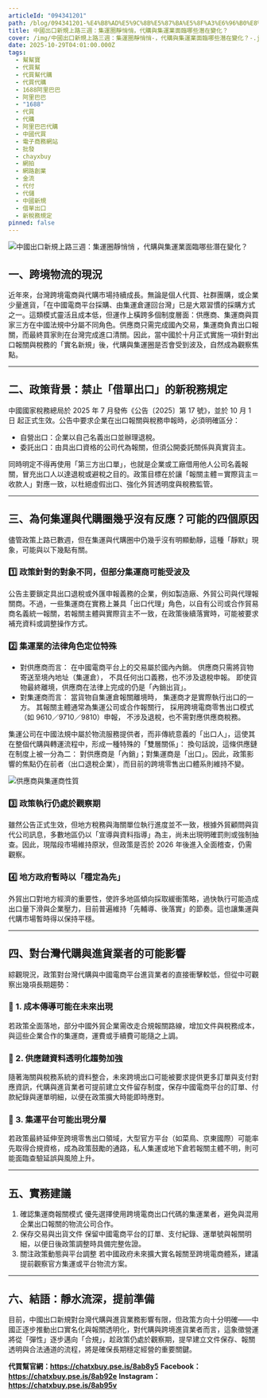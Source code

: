 ```yaml
---
articleId: "094341201"
path: /blog/094341201-%E4%B8%AD%E5%9C%8B%E5%87%BA%E5%8F%A3%E6%96%B0%E8%A6%8F%E4%B8%8A%E8%B7%AF%E4%B8%89%E9%80%B1-%E9%9B%86%E9%81%8B%E5%9C%88%E9%9D%9C%E6%82%84%E6%82%84-%E4%BB%A3%E8%B3%BC%E8%88%87%E9%9B%86%E9%81%8B%E6%A5%AD%E9%9D%A2%E8%87%A8%E5%93%AA%E4%BA%9B%E6%BD%9B%E5%9C%A8%E8%AE%8A%E5%8C%96
title: 中國出口新規上路三週：集運圈靜悄悄，代購與集運業面臨哪些潛在變化？
cover: /img/中國出口新規上路三週：集運圈靜悄悄-，代購與集運業面臨哪些潛在變化？-.jpg
date: 2025-10-29T04:01:00.000Z
tags:
  - 幫幫寶
  - 代買幫
  - 代買幫代購
  - 代買代購
  - 1688阿里巴巴
  - 阿里巴巴
  - "1688"
  - 代買
  - 代購
  - 阿里巴巴代購
  - 中國代買
  - 電子商務網站
  - 批發
  - chayxbuy
  - 網拍
  - 網路創業
  - 金流
  - 代付
  - 代儲
  - 中國新規
  - 借單出口
  - 新稅務規定
pinned: false
---
```

![中國出口新規上路三週：集運圈靜悄悄 ，代購與集運業面臨哪些潛在變化？](/img/中國出口新規上路三週：集運圈靜悄悄-，代購與集運業面臨哪些潛在變化？-.jpg)

## 一、跨境物流的現況

近年來，台灣跨境電商與代購市場持續成長。無論是個人代買、社群團購，或企業少量進貨，「在中國電商平台採購、由集運倉運回台灣」已是大眾習慣的採購方式之一。這類模式靈活且成本低，但運作上橫跨多個制度層面：供應商、集運商與買家三方在中國法規中分屬不同角色。供應商只需完成國內交易，集運商負責出口報關，而最終買家則在台灣完成進口清關。因此，當中國於十月正式實施一項針對出口報關與稅務的「實名新規」後，代購與集運圈是否會受到波及，自然成為觀察焦點。

- - -

## 二、政策背景：禁止「借單出口」的新稅務規定

中國國家稅務總局於 2025 年 7 月發佈《公告〔2025〕第 17 號》，並於 10 月 1 日 起正式生效。公告中要求企業在出口報關與稅務申報時，必須明確區分：

* 自營出口：企業以自己名義出口並辦理退稅。
* 委託出口：由具出口資格的公司代為報關，但須公開委託關係與真實貨主。

同時明定不得再使用「第三方出口單」，也就是企業或工廠借用他人公司名義報關，冒充出口人以達退稅或避稅之目的。政策目標在於讓「報關主體＝實際貨主＝收款人」對應一致，以杜絕虛假出口、強化外貿透明度與稅務監管。

- - -

## 三、為何集運與代購圈幾乎沒有反應？可能的四個原因

儘管政策上路已數週，但在集運與代購圈中仍幾乎沒有明顯動靜，這種「靜默」現象，可能與以下幾點有關。

### 1️⃣ 政策針對的對象不同，但部分集運商可能受波及

公告主要鎖定具出口退稅或外匯申報義務的企業，例如製造廠、外貿公司與代理報關商。不過，一些集運商在實務上兼具「出口代理」角色，以自有公司或合作貿易商名義統一報關，若報關主體與實際貨主不一致，在政策後續落實時，可能被要求補充資料或調整操作方式。

### 2️⃣ 集運業的法律角色定位特殊

* 對供應商而言：
   在中國電商平台上的交易屬於國內內銷。
   供應商只需將貨物寄送至境內地址（集運倉），
   不具任何出口義務，也不涉及退稅申報。
   即使貨物最終離境，供應商在法律上完成的仍是「內銷出貨」。
* 對集運商而言：
   當貨物自集運倉報關離境時，
   集運商才是實際執行出口的一方。
   其報關主體通常為集運公司或合作報關行，
   採用跨境電商零售出口模式（如 9610／9710／9810）申報，
   不涉及退稅，也不需對應供應商稅務。

集運公司在中國法規中屬於物流服務提供者，而非傳統意義的「出口人」，這使其在整個代購與轉運流程中，形成一種特殊的「雙層關係」：
換句話說，這條供應鏈在制度上被一分為二：
對供應商是「內銷」；對集運商是「出口」。因此，政策影響的焦點仍在前者（出口退稅企業），而目前的跨境零售出口體系則維持不變。

![供應商與集運商性質](/img/供應商與集運商性質.jpg)

### 3️⃣ 政策執行仍處於觀察期

雖然公告正式生效，但地方稅務與海關單位執行進度並不一致，根據外貿顧問與貨代公司訊息，多數地區仍以「宣導與資料指導」為主，尚未出現明確罰則或強制抽查。因此，現階段市場維持原狀，但政策是否於 2026 年後進入全面稽查，仍需觀察。

### 4️⃣ 地方政府暫時以「穩定為先」

外貿出口對地方經濟的重要性，使許多地區傾向採取緩衝策略，過快執行可能造成出口量下滑與企業壓力，目前普遍維持「先輔導、後落實」的節奏。這也讓集運與代購市場暫時得以保持平穩。

- - -

## 四、對台灣代購與進貨業者的可能影響

綜觀現況，政策對台灣代購與中國電商平台進貨業者的直接衝擊較低，但從中可觀察出幾項長期趨勢：

### 🔹 1. 成本傳導可能在未來出現

若政策全面落地，部分中國外貿企業需改走合規報關路線，增加文件與稅務成本，與這些企業合作的集運商，運費或手續費可能隨之上調。

### 🔹 2. 供應鏈資料透明化趨勢加強

隨著海關與稅務系統的資料整合，未來跨境出口可能被要求提供更多訂單與支付對應資訊，代購與進貨業者可提前建立文件留存制度，保存中國電商平台的訂單、付款紀錄與運單明細，以便在政策擴大時能即時應對。

### 🔹 3. 集運平台可能出現分層

若政策最終延伸至跨境零售出口領域，大型官方平台（如菜鳥、京東國際）可能率先取得合規資格，成為政策鼓勵的通路，私人集運或地下倉若報關主體不明，則可能面臨查驗延誤與風險上升。

- - -

## 五、實務建議

1. 確認集運商報關模式
   優先選擇使用跨境電商出口代碼的集運業者，避免與混用企業出口報關的物流公司合作。
2. 保存交易與出貨文件
   保留中國電商平台的訂單、支付紀錄、運單號與報關明細，以便日後政策調整時具備完整佐證。
3. 關注政策動態與平台調整
   若中國政府未來擴大實名報關至跨境電商體系，建議提前觀察官方集運或平台物流方案。

- - -

## 六、結語：靜水流深，提前準備

目前，中國出口新規對台灣代購與進貨業務影響有限，但政策方向十分明確——中國正逐步推動出口實名化與報關透明化，對代購與跨境進貨業者而言，這象徵營運將從「彈性」逐步邁向「合規」，趁政策仍處於觀察期，提早建立文件保存、報關透明與合法通道的流程，將是確保長期穩定經營的重要關鍵。

**代買幫官網：<https://chatxbuy.pse.is/8ab8y5>**
**Facebook： <https://chatxbuy.pse.is/8ab92e>**
**Instagram：<https://chatxbuy.pse.is/8ab95v>**
